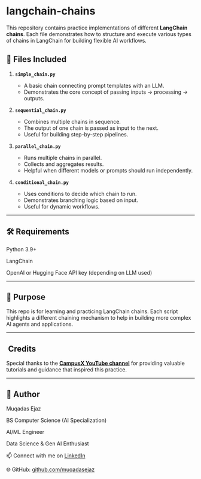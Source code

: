 # langchain-chains

This repository contains practice implementations of different **LangChain chains**. Each file demonstrates how to structure and execute various types of chains in LangChain for building flexible AI workflows.  

## 📂 Files Included  

1. **`simple_chain.py`**  
   - A basic chain connecting prompt templates with an LLM.  
   - Demonstrates the core concept of passing inputs → processing → outputs.  

2. **`sequential_chain.py`**  
   - Combines multiple chains in sequence.  
   - The output of one chain is passed as input to the next.  
   - Useful for building step-by-step pipelines.  

3. **`parallel_chain.py`**  
   - Runs multiple chains in parallel.  
   - Collects and aggregates results.  
   - Helpful when different models or prompts should run independently.  

4. **`conditional_chain.py`**  
   - Uses conditions to decide which chain to run.  
   - Demonstrates branching logic based on input.  
   - Useful for dynamic workflows.  

------------------------------------------------------------------------------------------------------------------------------------------------------------------------------------------

## 🛠️ Requirements

Python 3.9+

LangChain

OpenAI or Hugging Face API key (depending on LLM used)

------------------------------------------------------------------------------------------------------------------------------------------------------------------------------------------

## 📖 Purpose

This repo is for learning and practicing LangChain chains. Each script highlights a different chaining mechanism to help in building more complex AI agents and applications.

-----------------------------------------------------------------------------------------------------------------------------------------------------------------------------------------

## ​ Credits

Special thanks to the **[CampusX YouTube channel](https://www.youtube.com/@campusx-official)** for providing valuable tutorials and guidance that inspired this practice.

-----------------------------------------------------------------------------------------------------------------------------------------------------------------------------------------

## 👤 Author

Muqadas Ejaz

BS Computer Science (AI Specialization)

AI/ML Engineer

Data Science & Gen AI Enthusiast

📫 Connect with me on [LinkedIn](https://www.linkedin.com/in/muqadasejaz/)  

🌐 GitHub: [github.com/muqadasejaz](https://github.com/muqadasejaz)
